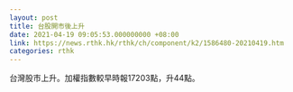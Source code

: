 ```yaml
---
layout: post
title: 台股開市後上升
date: 2021-04-19 09:05:53.000000000 +08:00
link: https://news.rthk.hk/rthk/ch/component/k2/1586480-20210419.htm
categories: rthk
---
```


台灣股市上升。加權指數較早時報17203點，升44點。
